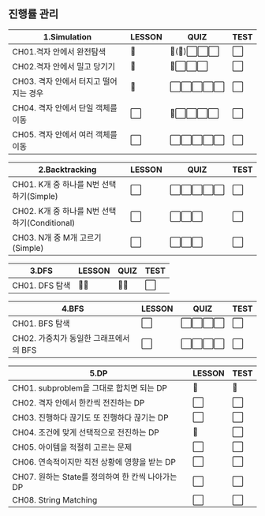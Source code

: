 ## 진행률 관리

| 1.Simulation |  LESSON    |     QUIZ        |  TEST      |  
|------|--------------------------------------------------------------------------------------|--------------------------------------------------------------------------------------|--------------------------------------------------------------------------------------|
| CH01.격자 안에서 완전탐색 | 🔳 | 🔳(🔳)⬜⬜⬜ | ⬜ |
| CH02.격자 안에서 밀고 당기기 | 🔳 | 🔳⬜⬜⬜ | ⬜ |
| CH03. 격자 안에서 터지고 떨어지는 경우 | 🔳 | ⬜⬜⬜⬜⬜ | ⬜ | 
| CH04. 격자 안에서 단일 객체를 이동 | ⬜ | 🔳⬜⬜⬜⬜ | ⬜ | 
| CH05. 격자 안에서 여러 객체를 이동 | ⬜ | ⬜⬜⬜⬜⬜ | ⬜ | 

| 2.Backtracking |  LESSON    |     QUIZ        |  TEST      |  
|------|--------------------------------------------------------------------------------------|--------------------------------------------------------------------------------------|--------------------------------------------------------------------------------------|
| CH01. K개 중 하나를 N번 선택하기(Simple) | ⬜ | ⬜⬜⬜⬜⬜ | ⬜ |
| CH02. K개 중 하나를 N번 선택하기(Conditional) | ⬜ | ⬜⬜⬜ | ⬜ |
| CH03. N개 중 M개 고르기(Simple) | ⬜ | ⬜⬜⬜ | ⬜ |

| 3.DFS |  LESSON    |     QUIZ        |  TEST      |  
|------|--------------------------------------------------------------------------------------|--------------------------------------------------------------------------------------|--------------------------------------------------------------------------------------|
| CH01. DFS 탐색 | 🔳🔳 | 🔳🔳 | ⬜ |

| 4.BFS |  LESSON    |     QUIZ        |  TEST      |  
|------|--------------------------------------------------------------------------------------|--------------------------------------------------------------------------------------|--------------------------------------------------------------------------------------|
| CH01. BFS 탐색 | ⬜ | ⬜⬜⬜⬜ | ⬜ |
| CH02. 가중치가 동일한 그래프에서의 BFS | ⬜ | ⬜⬜⬜⬜ | ⬜ |



| 5.DP |  LESSON    |  TEST      |  
|------|--------------------------------------------------------------------------------------|--------------------------------------------------------------------------------------|
| CH01. subproblem을 그대로 합치면 되는 DP | 🔳 | 🔳 |
| CH02. 격자 안에서 한칸씩 전진하는 DP | ⬜ | ⬜ |
| CH03. 진행하다 끊기도 또 진행하다 끊기는 DP | ⬜ | ⬜ | 
| CH04. 조건에 맞게 선택적으로 전진하는 DP | 🔳 | ⬜ | 
| CH05. 아이템을 적절히 고르는 문제 | ⬜ | ⬜ | 
| CH06. 연속적이지만 직전 상황에 영향을 받는 DP | ⬜ | ⬜ | 
| CH07. 원하는 State를 정의하여 한 칸씩 나아가는 DP | ⬜ | ⬜ | 
| CH08. String Matching | ⬜ | ⬜ | 

